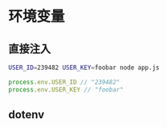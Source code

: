 # 环境变量

## 直接注入

```bash
USER_ID=239482 USER_KEY=foobar node app.js
```

```javascript
process.env.USER_ID // "239482"
process.env.USER_KEY // "foobar"
```

## dotenv

